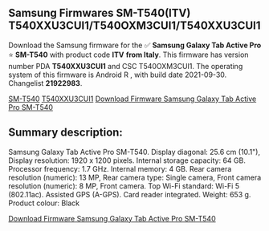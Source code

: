 <h2>Samsung Firmwares SM-T540(ITV) T540XXU3CUI1/T540OXM3CUI1/T540XXU3CUI1</h2>
Download the Samsung firmware for the ✅ <strong>Samsung Galaxy Tab Active Pro </strong> ⭐ <strong>SM-T540</strong> with product code <strong>ITV</strong> <strong> from Italy</strong>. This firmware has version number PDA <strong>T540XXU3CUI1</strong> and CSC T540OXM3CUI1. The operating system of this firmware is Android R , with build date 2021-09-30. Changelist <strong>21922983</strong>.


[SM-T540](https://samfirm.shop/samsung/model/SM-T540)
[T540XXU3CUI1](https://samfirm.shop/samsung/pda/T540XXU3CUI1)
[Download Firmware Samsung Galaxy Tab Active Pro SM-T540](https://samfirm.shop/samsung/firmware/461665)
<h2>Summary description:</h2>
<p>Samsung Galaxy Tab Active Pro SM-T540. Display diagonal: 25.6 cm (10.1"), Display resolution: 1920 x 1200 pixels. Internal storage capacity: 64 GB. Processor frequency: 1.7 GHz. Internal memory: 4 GB. Rear camera resolution (numeric): 13 MP, Rear camera type: Single camera, Front camera resolution (numeric): 8 MP, Front camera. Top Wi-Fi standard: Wi-Fi 5 (802.11ac). Assisted GPS (A-GPS). Card reader integrated. Weight: 653 g. Product colour: Black</p>


[Download Firmware Samsung Galaxy Tab Active Pro SM-T540](https://samfirm.shop/samsung/firmware/461665)
